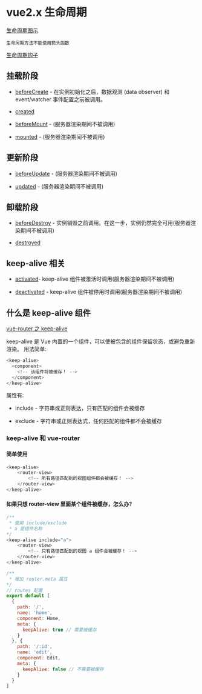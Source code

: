 # vue2.x 生命周期

[生命周期图示](https://cn.vuejs.org/v2/guide/instance.html#%E7%94%9F%E5%91%BD%E5%91%A8%E6%9C%9F%E5%9B%BE%E7%A4%BA)

`生命周期方法不能使用箭头函数`


[生命周期钩子](https://cn.vuejs.org/v2/api/#%E9%80%89%E9%A1%B9-%E7%94%9F%E5%91%BD%E5%91%A8%E6%9C%9F%E9%92%A9%E5%AD%90)

## 挂载阶段

+ [beforeCreate](https://cn.vuejs.org/v2/api/#beforeCreate) - 在实例初始化之后，数据观测 (data observer) 和 event/watcher 事件配置之前被调用。

+ [created](https://cn.vuejs.org/v2/api/#created)

+ [beforeMount](https://cn.vuejs.org/v2/api/#beforeMount) - (服务器渲染期间不被调用)

+ [mounted](https://cn.vuejs.org/v2/api/#mounted) - (服务器渲染期间不被调用)

## 更新阶段

+ [beforeUpdate](https://cn.vuejs.org/v2/api/#beforeUpdate) - (服务器渲染期间不被调用)

+ [updated](https://cn.vuejs.org/v2/api/#updated) - (服务器渲染期间不被调用)

## 卸载阶段

+ [beforeDestroy](https://cn.vuejs.org/v2/api/#beforeDestroy) - 实例销毁之前调用。在这一步，实例仍然完全可用(服务器渲染期间不被调用)

+ [destroyed](https://cn.vuejs.org/v2/api/#destroyed)

## keep-alive 相关

+ [activated](https://cn.vuejs.org/v2/api/#activated)- keep-alive 组件被激活时调用(服务器渲染期间不被调用)

+ [deactivated](https://cn.vuejs.org/v2/api/#deactivated) - keep-alive 组件被停用时调用(服务器渲染期间不被调用)

## 什么是 keep-alive 组件

[vue-router 之 keep-alive](https://www.jianshu.com/p/0b0222954483)

keep-alive 是 Vue 内置的一个组件，可以使被包含的组件保留状态，或避免重新渲染。
用法简单:

```javascript
<keep-alive>
  <component>
    <!-- 该组件将被缓存！ -->
  </component>
</keep-alive>
```

属性有:

+ include - 字符串或正则表达，只有匹配的组件会被缓存

+ exclude - 字符串或正则表达式，任何匹配的组件都不会被缓存


### keep-alive 和 vue-router

#### 简单使用

```javascript
<keep-alive>
    <router-view>
        <!-- 所有路径匹配到的视图组件都会被缓存！ -->
    </router-view>
</keep-alive>
```

#### 如果只想 router-view 里面某个组件被缓存，怎么办?

```javascript
/** 
 * 使用 include/exclude 
 * a 是组件名称
*/
<keep-alive include="a"> 
    <router-view>
        <!-- 只有路径匹配到的视图 a 组件会被缓存！ -->
    </router-view>
</keep-alive>

/** 
 * 增加 router.meta 属性
*/
// routes 配置
export default [
  {
    path: '/',
    name: 'home',
    component: Home,
    meta: {
      keepAlive: true // 需要被缓存
    }
  }, {
    path: '/:id',
    name: 'edit',
    component: Edit,
    meta: {
      keepAlive: false // 不需要被缓存
    }
  }
]
```
